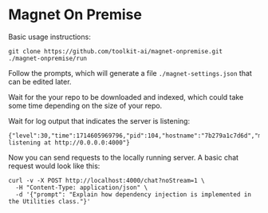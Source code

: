 # Magnet On Premise

Basic usage instructions:

```
git clone https://github.com/toolkit-ai/magnet-onpremise.git
./magnet-onpremise/run
```

Follow the prompts, which will generate a file `./magnet-settings.json` that can be edited later.

Wait for the your repo to be downloaded and indexed, which could take some time depending on the size of your repo.

Wait for log output that indicates the server is listening:

```
{"level":30,"time":1714605969796,"pid":104,"hostname":"7b279a1c7d6d","msg":"Server listening at http://0.0.0.0:4000"}
```

Now you can send requests to the locally running server. A basic chat request would look like this:

```
curl -v -X POST http://localhost:4000/chat?noStream=1 \
  -H "Content-Type: application/json" \
  -d '{"prompt": "Explain how dependency injection is implemented in the Utilities class."}'
```
